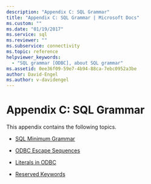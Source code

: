 ```yaml
---
description: "Appendix C: SQL Grammar"
title: "Appendix C: SQL Grammar | Microsoft Docs"
ms.custom: ""
ms.date: "01/19/2017"
ms.service: sql
ms.reviewer: ""
ms.subservice: connectivity
ms.topic: reference
helpviewer_keywords: 
  - "SQL grammar [ODBC], about SQL grammar"
ms.assetid: 0ee36f09-59e7-4b94-88ca-7ebc0952a3be
author: David-Engel
ms.author: v-davidengel
---
```

# Appendix C: SQL Grammar
This appendix contains the following topics.  
  
-   [SQL Minimum Grammar](../../../odbc/reference/appendixes/sql-minimum-grammar.md)  
  
-   [ODBC Escape Sequences](../../../odbc/reference/appendixes/odbc-escape-sequences.md)  
  
-   [Literals in ODBC](../../../odbc/reference/appendixes/literals-in-odbc.md)  
  
-   [Reserved Keywords](../../../odbc/reference/appendixes/reserved-keywords.md)
